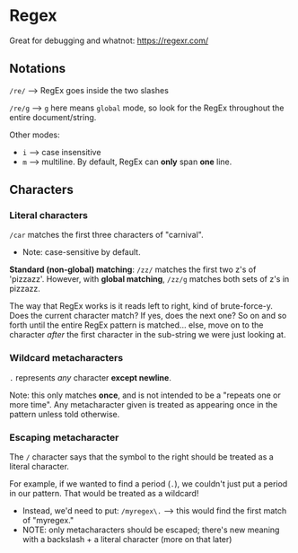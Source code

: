 # Regex

Great for debugging and whatnot: https://regexr.com/ 

## Notations

`/re/` --> RegEx goes inside the two slashes

`/re/g` --> `g` here means `global` mode, so look for the RegEx throughout the entire document/string.

Other modes:
- `i` --> case insensitive
- `m` --> multiline. By default, RegEx can **only** span **one** line. 

## Characters
### Literal characters
`/car` matches the first three characters of "carnival". 
- Note: case-sensitive by default. 

**Standard (non-global) matching**: `/zz/` matches the first two z's of 'pizzazz'. However, with **global matching**, `/zz/g` matches both sets of z's in pizzazz.

The way that RegEx works is it reads left to right, kind of brute-force-y. Does the current character match? If yes, does the next one? So on and so forth until the entire RegEx pattern is matched... else, move on to the character *after* the first character in the sub-string we were just looking at. 

### Wildcard metacharacters
`.` represents *any* character **except newline**. 

Note: this only matches **once**, and is not intended to be a "repeats one or more time". Any metacharacter given is treated as appearing once in the pattern unless told otherwise. 

### Escaping metacharacter
The `/` character says that the symbol to the right should be treated as a literal character. 

For example, if we wanted to find a period (`.`), we couldn't just put a period in our pattern. That would be treated as a wildcard! 
- Instead, we'd need to put: `/myregex\.` --> this would find the first match of "myregex."
- NOTE: only metacharacters should be escaped; there's new meaning with a backslash + a literal character (more on that later)